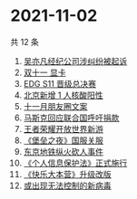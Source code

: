 # 2021-11-02

共 12 条

<!-- BEGIN ZHIHUSEARCH -->
<!-- 最后更新时间 Tue Nov 02 2021 01:18:30 GMT+0800 (China Standard Time) -->
1. [吴亦凡经纪公司涉纠纷被起诉](https://www.zhihu.com/search?q=吴亦凡)
1. [双十一 显卡](https://www.zhihu.com/search?q=显卡)
1. [EDG S11 晋级总决赛](https://www.zhihu.com/search?q=edg)
1. [北京新增 1 人核酸阳性](https://www.zhihu.com/search?q=北京疫情)
1. [十一月朋友圈文案](https://www.zhihu.com/search?q=十一月)
1. [马斯克回应联合国呼吁捐款](https://www.zhihu.com/search?q=马斯克)
1. [王者荣耀开放世界新游](https://www.zhihu.com/search?q=王者荣耀世界)
1. [《堡垒之夜》国服关服](https://www.zhihu.com/search?q=堡垒之夜)
1. [东京地铁纵火砍人事件](https://www.zhihu.com/search?q=东京地铁)
1. [《个人信息保护法》正式施行](https://www.zhihu.com/search?q=个人信息保护法)
1. [《快乐大本营》升级改版](https://www.zhihu.com/search?q=快乐大本营)
1. [或出现无法控制的新病毒](https://www.zhihu.com/search?q=新病毒)
<!-- END ZHIHUSEARCH -->
